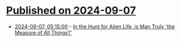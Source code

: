 # [Published on 2024-09-07](index.md)

* [2024-09-07, 05:15:00](https://soylentnews.org/article.pl?sid=24/09/06/0330259&from=rss) - [In the Hunt for Alien Life, is Man Truly 'the Measure of All Things?'](https://soylentnews.org/article.pl?sid=24/09/06/0330259&from=rss)
